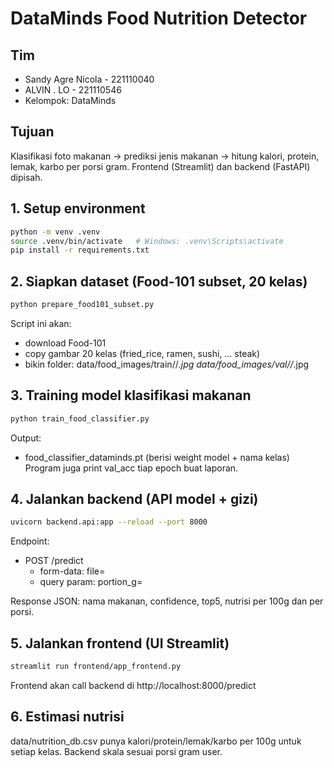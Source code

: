 # DataMinds Food Nutrition Detector

## Tim
- Sandy Agre Nicola - 221110040
- ALVIN . LO - 221110546
- Kelompok: DataMinds

## Tujuan
Klasifikasi foto makanan -> prediksi jenis makanan -> hitung kalori, protein, lemak, karbo per porsi gram.
Frontend (Streamlit) dan backend (FastAPI) dipisah.

## 1. Setup environment
```bash
python -m venv .venv
source .venv/bin/activate   # Windows: .venv\Scripts\activate
pip install -r requirements.txt
```

## 2. Siapkan dataset (Food-101 subset, 20 kelas)
```bash
python prepare_food101_subset.py
```
Script ini akan:
- download Food-101
- copy gambar 20 kelas (fried_rice, ramen, sushi, ... steak)
- bikin folder:
  data/food_images/train/<kelas>/*.jpg
  data/food_images/val/<kelas>/*.jpg

## 3. Training model klasifikasi makanan
```bash
python train_food_classifier.py
```
Output:
- food_classifier_dataminds.pt (berisi weight model + nama kelas)
Program juga print val_acc tiap epoch buat laporan.

## 4. Jalankan backend (API model + gizi)
```bash
uvicorn backend.api:app --reload --port 8000
```
Endpoint:
- POST /predict
  - form-data: file=<image>
  - query param: portion_g=<gram>

Response JSON: nama makanan, confidence, top5, nutrisi per 100g dan per porsi.

## 5. Jalankan frontend (UI Streamlit)
```bash
streamlit run frontend/app_frontend.py
```
Frontend akan call backend di http://localhost:8000/predict

## 6. Estimasi nutrisi
data/nutrition_db.csv punya kalori/protein/lemak/karbo per 100g untuk setiap kelas.
Backend skala sesuai porsi gram user.
